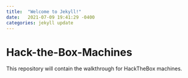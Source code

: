 ```yaml
---
title:  "Welcome to Jekyll!"
date:   2021-07-09 19:41:29 -0400
categories: jekyll update
---
```

# Hack-the-Box-Machines

This repository will contain the walkthrough for HackTheBox machines.
